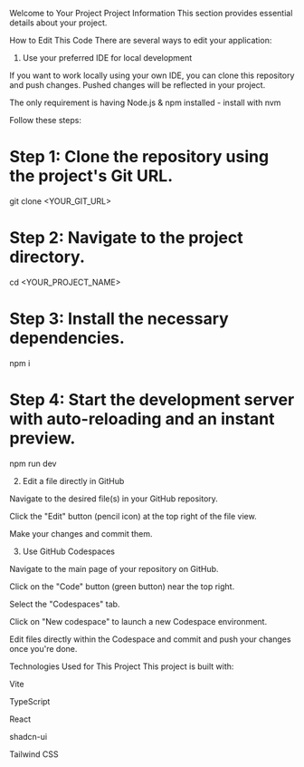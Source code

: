 Welcome to Your Project
Project Information
This section provides essential details about your project.

How to Edit This Code
There are several ways to edit your application:

1. Use your preferred IDE for local development

If you want to work locally using your own IDE, you can clone this repository and push changes. Pushed changes will be reflected in your project.

The only requirement is having Node.js & npm installed - install with nvm

Follow these steps:

# Step 1: Clone the repository using the project's Git URL.
git clone <YOUR_GIT_URL>

# Step 2: Navigate to the project directory.
cd <YOUR_PROJECT_NAME>

# Step 3: Install the necessary dependencies.
npm i

# Step 4: Start the development server with auto-reloading and an instant preview.
npm run dev

2. Edit a file directly in GitHub

Navigate to the desired file(s) in your GitHub repository.

Click the "Edit" button (pencil icon) at the top right of the file view.

Make your changes and commit them.

3. Use GitHub Codespaces

Navigate to the main page of your repository on GitHub.

Click on the "Code" button (green button) near the top right.

Select the "Codespaces" tab.

Click on "New codespace" to launch a new Codespace environment.

Edit files directly within the Codespace and commit and push your changes once you're done.

Technologies Used for This Project
This project is built with:

Vite

TypeScript

React

shadcn-ui

Tailwind CSS

